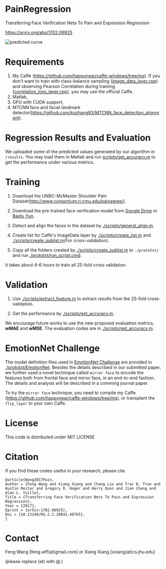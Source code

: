 # PainRegression

Transferring Face Verification Nets To Pain and Expression Regression

https://arxiv.org/abs/1702.06925

![predicted curve](image/curve.png)

# Requirements

1. My Caffe (https://github.com/happynear/caffe-windows/tree/ms). If you don't want to train with class-balance sampling ([image_data_layer.cpp](https://github.com/happynear/caffe-windows/blob/ms/src/caffe/layers/image_data_layer.cpp)) and observing Pearson Correlation during training ([correlation_loss_layer.cpp](https://github.com/happynear/caffe-windows/blob/ms/src/caffe/layers/correlation_loss_layer.cpp)), you may use the official Caffe.
2. Matlab,
3. GPU with CUDA support,
4. MTCNN face and facial landmark detector(https://github.com/kpzhang93/MTCNN_face_detection_alignment).

# Regression Results and Evaluation

We uploaded some of the predicted values generated by our algorithm in `/results`. You may load them in Matlab and run [scripts/get_accuracy.m](https://github.com/happynear/PainRegression/blob/master/scripts/get_accuracy.m) to get the performance under various metrics.

# Training

1. Download the UNBC-McMaster Shoulder Pain Dataset(http://www.consortium.ri.cmu.edu/painagree/). 

2. Download the pre-trained face verification model from [Google Drive](https://drive.google.com/file/d/0B0OhXbSTAU1HUTVhNE1sX1o2STQ/view?usp=sharing) or [Baidu Yun](http://pan.baidu.com/s/1pKOmZZt).

3. Detect and align the faces in the dataset by [./scripts/general_align.m](https://github.com/happynear/PainRegression/blob/master/scripts/general_align.m).

4. Create list for Caffe's ImageData layer by [./scripts/create_list.m](https://github.com/happynear/PainRegression/blob/master/scripts/create_list.m) and [./scripts/create_sublist.m](https://github.com/happynear/PainRegression/blob/master/scripts/create_sublist.m)(For cross-validation).

5. Copy all the folders created by [./scripts/create_sublist.m](https://github.com/happynear/PainRegression/blob/master/scripts/create_sublist.m) to `./prototxt/` and run [./prototxt/run_script.cmd](https://github.com/happynear/PainRegression/blob/master/prototxt/run_script.cmd).

It takes about 4-6 hours to train all 25-fold cross validation.

# Validation

1. Use [./scripts/extract_feature.m](https://github.com/happynear/PainRegression/blob/master/scripts/extract_feature.m) to extract results from the 25-fold cross-validation.

2. Get the performance by [./scripts/get_accuracy.m](https://github.com/happynear/PainRegression/blob/master/scripts/get_accuracy.m).

We encourage future works to use the new proposed evaluation metrics, **wMAE** and **wMSE**. The evaluation codes are in [./scripts/get_accuracy.m](https://github.com/happynear/PainRegression/blob/master/scripts/get_accuracy.m).

# EmotionNet Challenge

The model definition files used in [EmotionNet Challenge](http://cbcsl.ece.ohio-state.edu/EmotionNetChallenge/index.html) are provided in [./prototxt/EmotionNet](https://github.com/happynear/PainRegression/tree/master/prototxt/EmotionNet). Besides the details described in our submitted paper, we further used a novel technique called `mirror face` to encode the features both from frontal face and mirror face, in an end-to-end fashion. The details and analysis will be described in a comming journal paper.

To try the `mirror face` technique, you need to compile my Caffe (https://github.com/happynear/caffe-windows/tree/ms), or transplant the `flip_layer` to your own Caffe.

# License

This code is distributed under MIT LICENSE

# Citation

If you find these codes useful in your research, please cite
```
@article{Wang2017Pain,
Author = {Feng Wang and Xiang Xiang and Chang Liu and Trac D. Tran and Austin Reiter and Gregory D. Hager and Harry Quon and Jian Cheng and Alan L. Yuille},
Title = {Transferring Face Verification Nets To Pain and Expression Regression},
Year = {2017},
Eprint = {arXiv:1702.06925},
Doi = {10.13140/RG.2.2.20841.49765},
}
```

# Contact

Feng Wang [feng.wff(at)gmail.com] or Xiang Xiang [xxiang(at)cs.jhu.edu]

(please replace (at) with @.)
